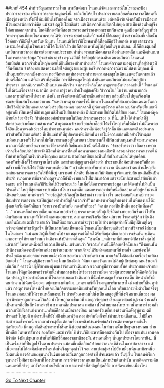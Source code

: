 ##บทที่ 454 ค่าทำขวัญและการลงโทษ
สามวันต่อมา โรแลนด์จัดแถลงการณ์ในโรงละครป้อมปราการลองซอง
เพื่อการกระจายข้อมูลครั้งนี้ เขาถึงกับให้เปโรประกาศรายละเอียดเรื่องจลาจลให้คนทั้งเมืองรู้ล่วงหน้า ทั้งยังให้เมซีบินไปรับเอคโคมาจากเมืองชายแดนด้วย
แต่พอถึงวันจริงกลับมีชาวเมืองมาที่โรงละครน้อยกว่าที่คิด แม้จะเข้าฤดูใบไม้ผลิแล้ว แต่เนื่องจากหิมะยังตกไม่หยุด ชาวเมืองส่วนใหญ่จึงไม่อยากออกจากบ้าน
โชคดีที่กองทัพที่สองและครอบครัวของพวกเขามากันครบ ดูเหมือนคำสัญญาที่ว่า ‘ทหารทุกคนที่ตายในสนามรบจะได้รับการชดเชยอย่างเต็มที่’ จะยังใช้ได้ผลอยู่ ส่วนชาวเมืองที่เหลือนั้นไว้ค่อยหาวิธีมัดใจเอาวันหลังแทน โรแลนด์เชื่อว่าวิธีโฆษณาที่ดีที่สุดก็คือวิธีบอกต่อ หากเขาสามารถเพาะเมล็ดพันธุ์ในใจคนพวกนี้ได้ ไม่ช้าก็เร็ว มันก็ต้องแพร่พันธุ์ไปสู่คนอื่นๆ แน่นอน...นี่ก็คือเหตุผลที่เขายืนกรานว่ากองทัพจะต้องมาจากประชาชนเท่านั้น
พวกเขาคือคมดาบ คือกำแพงเหล็ก และคือต้นแบบในการกระจายข้อมูล
“ประชาชนของข้า อรุณสวัสดิ์ ข้าคือผู้ปกครองดินแดนตะวันตก โรแลนด์ วิมเบิลดัน พวกเจ้าส่วนใหญ่คงเคยได้ยินชื่อของข้ามาบ้างแล้ว” โรแลนด์กวาดตามองฝูงชนที่อยู่ล่างเวที “อันดับแรก ข้าต้องขอแสดงความเสียใจต่อผู้ตายและผู้บาดเจ็บจากเหตุการณ์ความไม่สงบนี้ทุกคน นี่เป็นอุบายร้ายจากเมืองหลวง ทอว์ฟิคหาเหตุทำสงครามทำลายความสงบสุขในดินแดนตะวันตกมาแล้วนับครั้งไม่ถ้วน แต่ที่น่าเศร้าที่สุดก็คือ การที่สี่ตระกูลใหญ่แห่งดินแดนตะวันตกไม่ยอมยืนอยู่ข้างประชาชน แต่กลับถวายตัวเป็นสมุนของอีกฝ่าย จนกระทั่งเกิดโศกนาฏกรรมอันน่าสลดเช่นนี้”
โรแลนด์ไม่ได้เน้นเรื่องจลาจลมากนัก เพราะเขารู้ว่าคนส่วนใหญ่ชอบฟัง ‘ข่าววงใน’ ในร้านเหล้ามากกว่าแถลงการณ์ที่ตรงไปตรงมา ดังนั้น เขาจึงเพียงแต่เปิดประเด็นอย่างง่ายๆ แล้วเปลี่ยนไปพูดเรื่องเงินชดเชยที่คนสนใจมากกว่าแทน
“ระหว่างเหตุจลาจลครั้งนี้ มีทหารในกองทัพที่สองของดินแดนตะวันตกเสียชีวิตไปห้าสิบหกคนจากหนึ่งร้อยสิบสองคน นอกจากนี้ ผู้ก่อเหตุยังวางเพลิงและปล้นทรัพย์ในเขตที่อยู่อาศัย เป็นเหตุให้มีบ้านถูกเพลิงไหม้ไปสิบสองหลัง มีประชาชนเสียชีวิตไปสี่สิบแปดคน” โรแลนด์พูดด้วยน้ำเสียงจริงจัง “ข้าต้องขออภัยประชาชนในป้อมปราการลองซอง ณ ที่นี้...ข้าไม่ได้ทำหน้าที่ผู้ปกครองอย่างเต็มความสามารถ”
คำพูดของเจ้าชายเรียกเสียงฮือฮาได้ครั้งใหญ่ เห็นได้ชัดว่าไม่มีใครเคยได้ยินเชื้อพระวงศ์เอ่ยขอโทษประชาชนมาก่อน คนจำนวนไม่น้อยจึงรู้สึกตื้นตันและตกตะลึงอย่างมาก ทว่าสำหรับโรแลนด์แล้ว นี่เป็นแค่ท่าทีที่ผู้ปกครองพึงมีเท่านั้น เขาไม่มีความเย่อหยิ่งอย่างไร้เหตุผลเหมือนขุนนางทั่วไป หากไม่เห็นประชาชนอยู่ในสายตา ประชาชนก็ไม่มีวันสนับสนุนคนที่จะมาปกครองพวกเขา นี่คือบทเรียนจากประวัติศาสตร์ที่เกิดขึ้นมาแล้วนับครั้งไม่ถ้วน
“ข้าขอรับรองว่า เลือดของพวกเจ้าจะไม่เสียเปล่า! ข้าจะจัดพิธีศพให้ทหารที่ตายในสนามรบอย่างสมเกียรติ ครอบครัวของพวกเขาจะได้รับค่าทำขวัญเป็นเงินห้าเหรียญทอง และสามารถเบิกเสบียงและฟืนที่สำนักงานเมืองได้ทุกเดือน! กองทัพที่หนึ่งก็ใช้มาตรฐานนี้เช่นกัน และข้าขอสัญญาตรงนี้ด้วยว่า ประชาชนที่สมัครเข้ากองทัพที่สองหลังจากนี้ก็จะยังได้สวัสดิการแบบเดียวกัน!”
ทว่าเสียงตอบรับเบาบางมาก นั่นแสดงว่าคนส่วนใหญ่ยังสงสัยมาตรการชดเชยอันไร้ที่ตินี้อยู่ เพราะอย่างไรเสีย ที่ผ่านมาก็มักมีเหตุทุจริตและรับสินบนเกิดขึ้นเป็นประจำ ขนาดอาหารที่แจกช่วงฤดูหนาวก็ยังมีทรายและใบไม้ปนมาด้วย แล้วจะนับประสาอะไรกับเงินค่าชดเชย
ทว่าโรแลนด์คิดวิธีรับมือไว้เรียบร้อยแล้ว ในเมื่อนี่คือการกระจายข้อมูล เขาก็ต้องทำให้มันเป็น ‘ประเด็น’ ใหญ่ที่สุด พอเขาปรบมือ เปโร ขวานเหล็ก และทหารกองทัพที่หนึ่งอีกสองคนที่อยู่หลังม่านก็เดินยกหีบออกมาหน้าเวที “รายชื่อผู้เสียชีวิตอยู่ในมือข้าแล้ว เวลานี้ เปโร เฮอร์มอนตัวแทนปกครองป้อมปราการลองซองจะเป็นผู้มอบค่าทำขวัญให้พวกเจ้า!”
พอทหารเทวัตถุสีทองอร่ามในหีบลงบนโต๊ะ ฝูงชนจึงเริ่มคึกคักขึ้นมา
“ฮายา กองปืนที่หนึ่ง กองทัพที่สอง”
“คาพัต กองปืนที่หนึ่ง กองทัพที่สอง”
“...”
ขวานเหล็กอ่านรายชื่อบนกระดาษอย่างช้าๆ บรรดาครอบครัวผู้เสียชีวิตต่างทยอยกันขึ้นเวทีไปรับเงินทีละคน พวกเขาทั้งโค้งตัวและหมอบกราบ สถานการณ์จึงเริ่มสับสนวุ่นวาย โรแลนด์รู้สึกว่าไนติงเกลยื่นมือมาแตะที่เอวเขาแล้ว
โชคดีที่แม้สถานการณ์จะวุ่นวายไปบ้าง แต่สุดท้ายก็ไม่มีอุบัติเหตุใดๆ กว่าจะจ่ายค่าทำขวัญเสร็จ ก็เป็นเวลาเกือบเที่ยงพอดี โรแลนด์โบกมือหยุดเสียงวิพากษ์วิจารณ์ที่สับสนในโรงละคร “แน่นอนว่าผู้ที่เสียบ้านไปจากเหตุการณ์นี้ก็จะได้รับที่อยู่อาศัยและอาหารเช่นกัน จะมีคนแจกอาหารให้พวกเจ้าจนกว่าเดือนแห่งปีศาจจะสิ้นสุด”
“เช่นนั้น...หลังจากที่เดือนแห่งปีศาจสิ้นสุดไปแล้วเล่า” ใครคนหนึ่งตะโกนถามเสียงดัง...แน่นอนว่า ‘คนถาม’ คนนั้นก็คือเอคโคนั่นเอง
“ถึงตอนนั้น สำนักงานเมืองจะเปิดตำแหน่งงานจำนวนมาก พวกเจ้าจะได้รับค่าตอบแทนที่น่าพอใจ และยังจะได้ประโยชน์มากมายจากการขยายเมืองด้วย ขอแค่พวกเจ้าขยันทำงาน พวกเจ้าก็ไม่ต้องกังวลเรื่องปากท้องอีกต่อไป!” โรแลนด์ชูมือขวาแล้วตะโกนเสียงดังว่า “ดินแดนตะวันตกจะไม่ลืมผู้เสียสละทุกคน ข้าเองก็เช่นกัน!”
คราวนี้ ปฏิกิริยาของฝูงชนเร่าร้อนกว่าเดิมมาก พวกเขาชูมือขวาตอบรับคำประกาศของเจ้าชาย โรแลนด์ให้ลูกน้องแจกข้าวต้มเนื้อท่ามกลางเสียงโห่ร้องของชาวเมือง กระตุ้นบรรยากาศให้คึกคักถึงขีดสุด
ปรากฏว่าช่วงบ่ายมีคนมาที่โรงละครเยอะกว่าเดิมมาก ที่นั่งทั้งหมดถูกจับจองจนเต็ม มิหนำซ้ำยังมีคนจำนวนไม่น้อยนั่งยองๆ อยู่ตามทางเดินด้วย...คนพวกนี้ตั้งใจมาดูการพิพากษาในช่วงบ่ายทั้งสิ้น
ดูท่าแล้ว การดูการลงโทษนักโทษจะเป็นกิจกรรมยอดนิยมสำหรับทุกคนในโลก หรือแม้กระทั่งต่างโลกจริงๆ
โรแลนด์มอบเวทีให้ขวานเหล็กและเปโร ส่วนตัวเองหลบไปนั่งเป็นคนดูอยู่ที่ที่นั่งพิเศษบนชั้นสอง
ผลการพิพากษาถูกกำหนดไว้แล้ว นักโทษถูกลากขึ้นเวที และถูกจับคุกเข่าเรียงแถวต่อหน้าฝูงชน ด้านหลังเป็นทหารถือปืนสีหน้าเคร่งขรึม ขวานเหล็กประกาศความผิด เปโรอ่านบทลงโทษ จากนั้นทหารจึงคุมตัวพวกเขาไปยังลานประหาร...หรือก็คือลานเมืองของป้อม
ครอบครัวเหยื่อบางส่วนเห็นศัตรูคู่อาฆาตก็ปราดเข้าไปทุบตี แต่ตราบใดที่ยังไม่ถึงขั้นเอาชีวิต กองทัพที่หนึ่งก็จะไม่ห้ามปรามเด็ดขาด...ไม่มีใครสงสารคนชั่วพวกนี้ พวกเขาน่าจะรู้ตั้งแต่ตอนที่วางเพลิงปล้นทรัพย์แล้วว่าจะต้องพบจุดจบเช่นไร
สุดท้ายแล้ว มีคนถูกตัดสินประหารทั้งสิ้นหนึ่งร้อยสามสิบสองคน ในจำนวนนั้นเป็นขุนนางหกคน ส่วนที่เหลือเป็นทหารรับจ้าง องครักษ์ และบ่าวรับใช้ ส่วนวิธีประหารก็แตกต่างกันไป เนื่องจากแท่นแขวนคอมีจำกัด จึงมีแต่ขุนนางเท่านั้นที่มีสิทธิ์ลิ้มลองรสชาติของมัน ส่วนคนอื่นๆ นั้นถูกประหารโดยการยิง...นี่เป็นครั้งแรกที่ปืนถูกใช้ในลานประหาร
แม้คนที่เหลืออีกเก้าร้อยกว่าคนจะมีส่วนในการก่อจลาจล แต่เนื่องจากไม่ได้ลงมือสังหารใคร ดังนั้นจึงถูกคุมตัวไว้ รอเวลาแบ่งกลุ่มส่งไปยังเหมืองเนินเขาทิศเหนือ
ถึงตอนนี้ แรงต้านของขุนนางในดินแดนตะวันตกถูกกวาดล้างไปจนหมดแล้ว
วันรุ่งขึ้น โรแลนด์เรียกขุนนางที่ไม่มีความผิดมาที่โถงปราสาท
การกำจัดขวากหนามเป็นแค่การเริ่มต้นเท่านั้น หากคิดจะรวมดินแดนแห่งนี้จริงๆ เขายังต้องทำอะไรอีกมาก
และภารกิจที่สำคัญที่สุดก็คือ การจัดระเบียบเมืองใหม่
………………………………….




[Go To Next Chapter]( ./367.md)